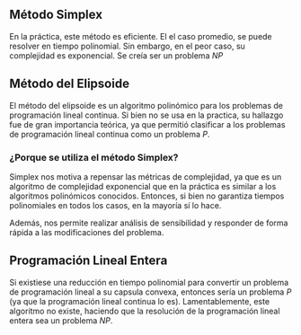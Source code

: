 ## Método Simplex

En la práctica, este método es eficiente. El el caso promedio, se puede resolver en tiempo polinomial. Sin embargo, en el peor caso, su complejidad es exponencial. Se creía ser un problema $NP$

## Método del Elipsoide

El método del elipsoide es un algoritmo polinómico para los problemas de programación lineal continua. Si bien no se usa en la practica, su hallazgo fue de gran importancia teórica, ya que permitió clasificar a los problemas de programación lineal continua como un problema $P$.

### ¿Porque se utiliza el método Simplex?

Simplex nos motiva a repensar las métricas de complejidad, ya que es un algoritmo de complejidad exponencial que en la práctica es similar a los algoritmos polinómicos conocidos. Entonces, si bien no garantiza tiempos polinomiales en todos los casos, en la mayoría sí lo hace.

Además, nos permite realizar análisis de sensibilidad y responder de forma rápida a las modificaciones del problema.

## Programación Lineal Entera

Si existiese una reducción en tiempo polinomial para convertir un problema de programación lineal a su capsula convexa, entonces sería un problema $P$ (ya que la programación lineal continua lo es). Lamentablemente, este algoritmo no existe, haciendo que la resolución de la programación lineal entera sea un problema $NP$.
